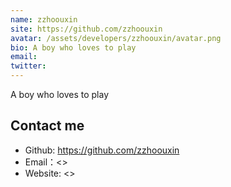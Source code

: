 ```yaml
---
name: zzhoouxin
site: https://github.com/zzhoouxin
avatar: /assets/developers/zzhoouxin/avatar.png
bio: A boy who loves to play
email: 
twitter: 
---
```


A boy who loves to play

## Contact me

- Github: <https://github.com/zzhoouxin>
- Email：<>
- Website: <>
  